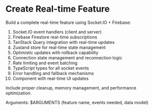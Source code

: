 # Create Real-time Feature

Build a complete real-time feature using Socket.IO + Firebase:

1. Socket.IO event handlers (client and server)
2. Firebase Firestore real-time subscriptions
3. TanStack Query integration with real-time updates
4. Zustand store for real-time state management
5. Optimistic updates with rollback capability
6. Connection state management and reconnection logic
7. Rate limiting and event batching
8. TypeScript types for all socket events
9. Error handling and fallback mechanisms
10. Component with real-time UI updates

Include proper cleanup, memory management, and performance optimization.

Arguments: $ARGUMENTS (feature name, events needed, data model)
